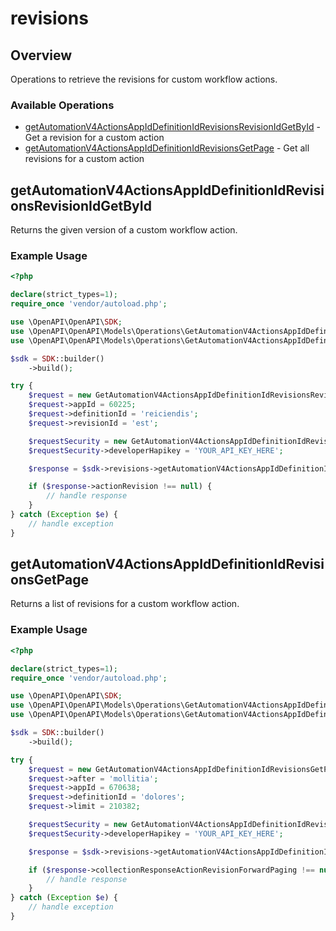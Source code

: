 # revisions

## Overview

Operations to retrieve the revisions for custom workflow actions.

### Available Operations

* [getAutomationV4ActionsAppIdDefinitionIdRevisionsRevisionIdGetById](#getautomationv4actionsappiddefinitionidrevisionsrevisionidgetbyid) - Get a revision for a custom action
* [getAutomationV4ActionsAppIdDefinitionIdRevisionsGetPage](#getautomationv4actionsappiddefinitionidrevisionsgetpage) - Get all revisions for a custom action

## getAutomationV4ActionsAppIdDefinitionIdRevisionsRevisionIdGetById

Returns the given version of a custom workflow action.

### Example Usage

```php
<?php

declare(strict_types=1);
require_once 'vendor/autoload.php';

use \OpenAPI\OpenAPI\SDK;
use \OpenAPI\OpenAPI\Models\Operations\GetAutomationV4ActionsAppIdDefinitionIdRevisionsRevisionIdGetByIdRequest;
use \OpenAPI\OpenAPI\Models\Operations\GetAutomationV4ActionsAppIdDefinitionIdRevisionsRevisionIdGetByIdSecurity;

$sdk = SDK::builder()
    ->build();

try {
    $request = new GetAutomationV4ActionsAppIdDefinitionIdRevisionsRevisionIdGetByIdRequest();
    $request->appId = 60225;
    $request->definitionId = 'reiciendis';
    $request->revisionId = 'est';

    $requestSecurity = new GetAutomationV4ActionsAppIdDefinitionIdRevisionsRevisionIdGetByIdSecurity();
    $requestSecurity->developerHapikey = 'YOUR_API_KEY_HERE';

    $response = $sdk->revisions->getAutomationV4ActionsAppIdDefinitionIdRevisionsRevisionIdGetById($request, $requestSecurity);

    if ($response->actionRevision !== null) {
        // handle response
    }
} catch (Exception $e) {
    // handle exception
}
```

## getAutomationV4ActionsAppIdDefinitionIdRevisionsGetPage

Returns a list of revisions for a custom workflow action.

### Example Usage

```php
<?php

declare(strict_types=1);
require_once 'vendor/autoload.php';

use \OpenAPI\OpenAPI\SDK;
use \OpenAPI\OpenAPI\Models\Operations\GetAutomationV4ActionsAppIdDefinitionIdRevisionsGetPageRequest;
use \OpenAPI\OpenAPI\Models\Operations\GetAutomationV4ActionsAppIdDefinitionIdRevisionsGetPageSecurity;

$sdk = SDK::builder()
    ->build();

try {
    $request = new GetAutomationV4ActionsAppIdDefinitionIdRevisionsGetPageRequest();
    $request->after = 'mollitia';
    $request->appId = 670638;
    $request->definitionId = 'dolores';
    $request->limit = 210382;

    $requestSecurity = new GetAutomationV4ActionsAppIdDefinitionIdRevisionsGetPageSecurity();
    $requestSecurity->developerHapikey = 'YOUR_API_KEY_HERE';

    $response = $sdk->revisions->getAutomationV4ActionsAppIdDefinitionIdRevisionsGetPage($request, $requestSecurity);

    if ($response->collectionResponseActionRevisionForwardPaging !== null) {
        // handle response
    }
} catch (Exception $e) {
    // handle exception
}
```

